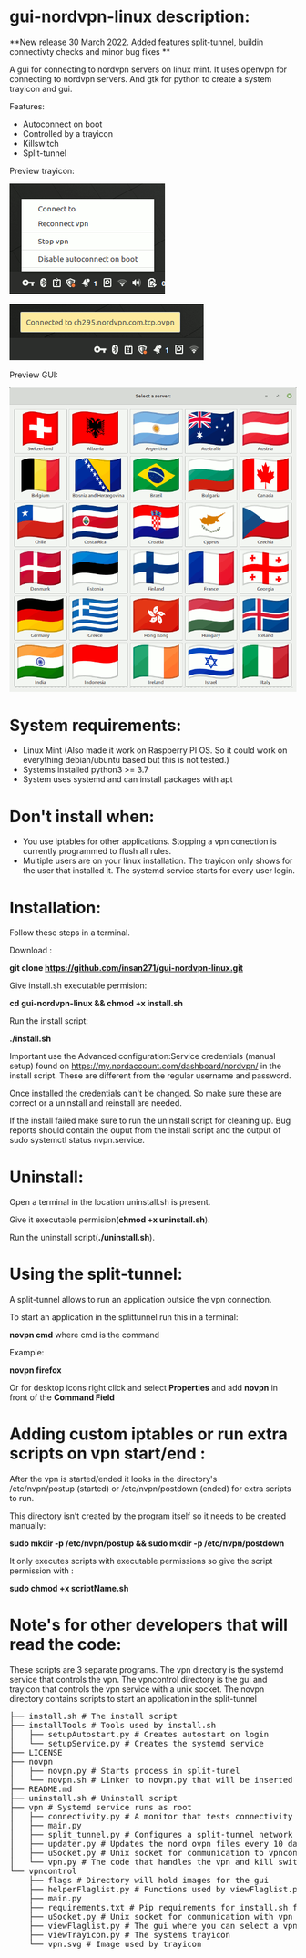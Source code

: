 # gui-nordvpn-linux description:

**New release 30 March 2022.
Added features split-tunnel, buildin connectivty checks and minor bug fixes
**

A gui for connecting to nordvpn servers on linux mint.
It uses openvpn for connecting to nordvpn servers. And gtk for python to create a system trayicon and gui.

Features:

- Autoconnect on boot
- Controlled by a trayicon
- Killswitch
- Split-tunnel

Preview trayicon:

![tray](https://github.com/insan271/gui-nordvpn-linux/blob/assets/.preview/tray.png)

![tray2](https://github.com/insan271/gui-nordvpn-linux/blob/assets/.preview/tray2.png)

Preview GUI:

![gui](https://github.com/insan271/gui-nordvpn-linux/blob/assets/.preview/gui.png)

# System requirements:

- Linux Mint (Also made it work on Raspberry PI OS. So it could work on everything debian/ubuntu based but this is not tested.)
- Systems installed python3 >= 3.7
- System uses systemd and can install packages with apt

# Don't install when:

- You use iptables for other applications. Stopping a vpn conection is currently programmed to flush all rules.
- Multiple users are on your linux installation. The trayicon only shows for the user that installed it. The systemd service starts for every user login.

# Installation:

Follow these steps in a terminal.

Download :

**git clone https://github.com/insan271/gui-nordvpn-linux.git**

Give install.sh executable permision:

**cd gui-nordvpn-linux && chmod +x install.sh**

Run the install script:

**./install.sh**

Important use the Advanced configuration:Service credentials (manual setup)
found on https://my.nordaccount.com/dashboard/nordvpn/ in the install script. These are different from the regular username and password.

Once installed the credentials can't be changed.
So make sure these are correct or a uninstall and reinstall are needed.

If the install failed make sure to run the uninstall script for cleaning up.
Bug reports should contain the ouput from the install script and the output of sudo systemctl status nvpn.service.

# Uninstall:

Open a terminal in the location uninstall.sh is present.

Give it executable permision(**chmod +x uninstall.sh**).

Run the uninstall script(**./uninstall.sh**).

# Using the split-tunnel:

A split-tunnel allows to run an application outside the vpn connection.

To start an application in the splittunnel run this in a terminal:

**novpn cmd** where cmd is the command

Example:

**novpn firefox**

Or for desktop icons right click and select **Properties**
and add **novpn** in front of the **Command Field**

# Adding custom iptables or run extra scripts on vpn start/end :

After the vpn is started/ended it looks in the directory's  
 /etc/nvpn/postup (started) or /etc/nvpn/postdown (ended) for extra scripts to run.

This directory isn’t created by the program itself so it needs to be created manually:

**sudo mkdir -p /etc/nvpn/postup && sudo mkdir -p /etc/nvpn/postdown**

It only executes scripts with executable permissions so give the script permission with :

**sudo chmod +x
scriptName.sh**

# Note's for other developers that will read the code:

These scripts are 3 separate programs.
The vpn directory is the systemd service that controls the vpn.
The vpncontrol directory is the gui and trayicon that controls the vpn service with a unix socket.
The novpn directory contains scripts to start an application in the split-tunnel

<pre>
├── install.sh # The install script
├── installTools # Tools used by install.sh
│   ├── setupAutostart.py # Creates autostart on login
│   └── setupService.py # Creates the systemd service
├── LICENSE
├── novpn
│   ├── novpn.py # Starts process in split-tunel
│   └── novpn.sh # Linker to novpn.py that will be inserted in linux PATH env
├── README.md
├── uninstall.sh # Uninstall script
├── vpn # Systemd service runs as root 
│   ├── connectivity.py # A monitor that tests connectivity and reconnects when needed.
│   ├── main.py
│   ├── split_tunnel.py # Configures a split-tunnel network interface
│   ├── updater.py # Updates the nord ovpn files every 10 days
│   ├── uSocket.py # Unix socket for communication to vpncontrol(gui)
│   └── vpn.py # The code that handles the vpn and kill switch
└── vpncontrol
    ├── flags # Directory will hold images for the gui
    ├── helperFlaglist.py # Functions used by viewFlaglist.py gui. 
    ├── main.py
    ├── requirements.txt # Pip requirements for install.sh for creating a venv
    ├── uSocket.py # Unix socket for communication with vpn service
    ├── viewFlaglist.py # The gui where you can select a vpn server
    ├── viewTrayicon.py # The systems trayicon
    └── vpn.svg # Image used by trayicon
</pre>
